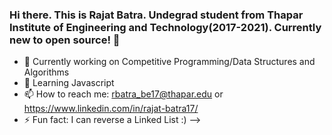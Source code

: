 ### Hi there. This is Rajat Batra. Undegrad student from Thapar Institute of Engineering and Technology(2017-2021). Currently new to open source! 👋




- 🔭 Currently working on Competitive Programming/Data Structures and Algorithms
- 🌱 Learning Javascript
- 📫 How to reach me: rbatra_be17@thapar.edu or https://www.linkedin.com/in/rajat-batra17/
- ⚡ Fun fact: I can reverse a Linked List :)
-->
